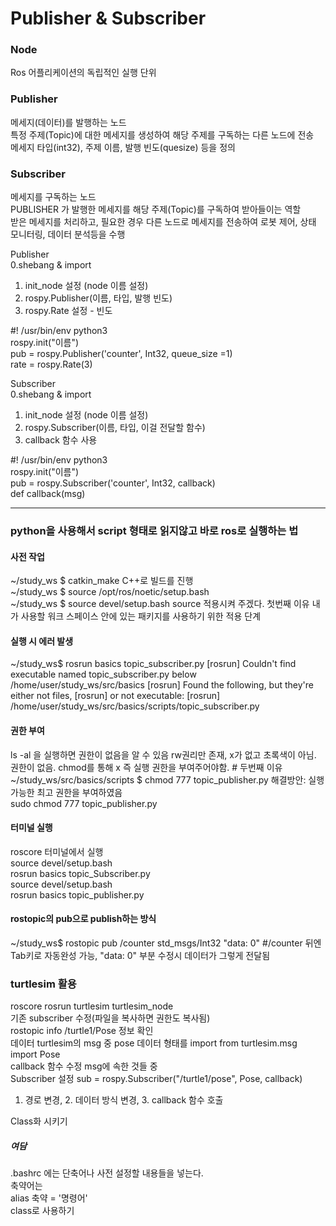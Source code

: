 # Publisher & Subscriber
### Node
Ros 어플리케이션의 독립적인 실행 단위
### Publisher
메세지(데이터)를 발행하는 노드  
특정 주제(Topic)에 대한 메세지를 생성하여 해당 주제를 구독하는 다른 노드에 전송  
메세지 타입(int32), 주제 이름, 발행 빈도(quesize) 등을 정의  
### Subscriber
메세지를 구독하는 노드  
PUBLISHER 가 발행한 메세지를 해당 주제(Topic)를 구독하여 받아들이는 역할  
받은 메세지를 처리하고, 필요한 경우 다른 노드로 메세지를 전송하여 로봇 제어, 상태 모니터링, 데이터 분석등을 수행   
  
Publisher  
0.shebang & import  
1. init_node 설정 (node 이름 설정)  
2. rospy.Publisher(이름, 타입, 발행 빈도)  
3. rospy.Rate 설정 - 빈도  
  
#! /usr/bin/env python3  
rospy.init("이름")  
pub = rospy.Publisher('counter', Int32, queue_size =1)  
rate = rospy.Rate(3)  
  
Subscriber  
0.shebang & import  
1. init_node 설정 (node 이름 설정)  
2. rospy.Subscriber(이름, 타입, 이걸 전달할 함수)  
3. callback 함수 사용  
  
#! /usr/bin/env python3  
rospy.init("이름")  
pub = rospy.Subscriber('counter', Int32, callback)  
def callback(msg)  

------------------------------  
  
### python을 사용해서 script 형태로 읽지않고 바로 ros로 실행하는 법

#### 사전 작업
~/study_ws    $ catkin_make        C++로 빌드를 진행  
~/study_ws    $ source /opt/ros/noetic/setup.bash  
~/study_ws    $ source devel/setup.bash           source 적용시켜 주겠다.   첫번째 이유 내가 사용할 워크 스페이스 안에 있는 패키지를 사용하기 위한 적용 단계  

#### 실행 시 에러 발생  
  
~/study_ws$ rosrun basics topic_subscriber.py
[rosrun] Couldn't find executable named topic_subscriber.py below /home/user/study_ws/src/basics
[rosrun] Found the following, but they're either not files,
[rosrun] or not executable:
[rosrun]   /home/user/study_ws/src/basics/scripts/topic_subscriber.py

#### 권한 부여
ls -al 을 실행하면 권한이 없음을 알 수 있음 rw권리만 존재, x가 없고 초록색이 아님.  
권한이 없음. chmod를 통해 x 즉 실행 권한을 부여주어야함.                      # 두번째 이유  
~/study_ws/src/basics/scripts   $ chmod 777 topic_publisher.py    해결방안: 실행가능한 최고 권한을 부여하였음  
sudo chmod 777 topic_publisher.py  

#### 터미널 실행
roscore 터미널에서 실행  
source devel/setup.bash  
rosrun basics topic_Subscriber.py  
source devel/setup.bash  
rosrun basics topic_publisher.py  

#### rostopic의 pub으로 publish하는 방식
~/study_ws$ rostopic pub /counter std_msgs/Int32 "data: 0" #/counter 뒤엔 Tab키로 자동완성 가능, "data: 0" 부분 수정시 데이터가 그렇게 전달됨  


### turtlesim 활용 
roscore 
rosrun turtlesim turtlesim_node  
기존 subscriber 수정(파일을 복사하면 권한도 복사됨)  
rostopic info /turtle1/Pose 정보 확인    
데이터 turtlesim의 msg 중 pose 데이터 형태를 import from turtlesim.msg import Pose    
callback 함수 수정 msg에 속한 것들 중   
Subscriber 설정 sub = rospy.Subscriber("/turtle1/pose", Pose, callback)  
 1. 경로 변경, 2. 데이터 방식 변경, 3. callback 함수 호출

Class화 시키기  



##### 여담
.bashrc 에는 단축어나 사전 설정할 내용들을 넣는다.  
축약어는  
alias 축약 = '명령어'  
class로 사용하기  



